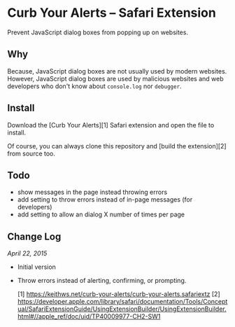 # Curb Your Alerts – Safari Extension

Prevent JavaScript dialog boxes from popping up on websites.

## Why

Because, JavaScript dialog boxes are not usually used by modern websites. However, JavaScript dialog boxes are used by malicious websites and web developers who don't know about `console.log` nor `debugger`.

## Install

Download the [Curb Your Alerts][1] Safari extension and open the file to install.

Of course, you can always clone this repository and [build the extension][2] from source too.

## Todo

* show messages in the page instead throwing errors
* add setting to throw errors instead of in-page messages (for developers)
* add setting to allow an dialog X number of times per page

## Change Log

*April 22, 2015*

* Initial version
* Throw errors instead of alerting, confirming, or prompting.

  [1] https://keithws.net/curb-your-alerts/curb-your-alerts.safariextz
  [2] https://developer.apple.com/library/safari/documentation/Tools/Conceptual/SafariExtensionGuide/UsingExtensionBuilder/UsingExtensionBuilder.html#//apple_ref/doc/uid/TP40009977-CH2-SW1

